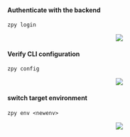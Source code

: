 #### Authenticate with the backend

```zpy login```

<p align="center">
<img src="https://github.com/ZumoLabs/zpy/raw/main/docs/cli/gif/login.gif?raw=true"/>
</p>

#### Verify CLI configuration

```zpy config```

<p align="center">
<img src="https://github.com/ZumoLabs/zpy/raw/main/docs/cli/gif/config.gif?raw=true"/>
</p>

#### switch target environment

 ```zpy env <newenv>```

<p align="center">
<img src="https://github.com/ZumoLabs/zpy/raw/main/docs/cli/gif/env.gif?raw=true"/>
</p>
